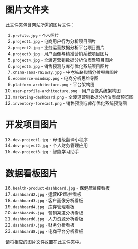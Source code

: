 # 图片文件夹

此文件夹包含网站所需的图片文件：

1. `profile.jpg` - 个人照片
2. `project1.jpg` - 电商用户行为分析项目图片
3. `project2.jpg` - 业务运营数据分析平台项目图片
4. `project3.jpg` - 用户画像与精准营销系统项目图片
5. `project4.jpg` - 全渡道营销数据分析仪表盘项目图片
6. `project5.jpg` - 销售预测与库存优化系统项目图片
7. `china-laos-railway.jpg` - 中老铁路舆情分析项目图片
8. `ecommerce-mindmap.png` - 电商分析思维导图
9. `platform-architecture.png` - 平台架构图
10. `user-profile-architecture.png` - 用户画像系统架构图
11. `marketing-dashboard.png` - 全渡道营销数据分析仪表盘预览图
12. `inventory-forecast.png` - 销售预测与库存优化系统预览图

# 开发项目图片
13. `dev-project1.jpg` - 母语级翻译小程序
14. `dev-project2.jpg` - 个人财务管理应用
15. `dev-project3.jpg` - 智能学习助手

# 数据看板图片
16. `health-product-dashboard.jpg` - 保健品监控看板
17. `dashboard2.jpg` - 运营KPI监控看板
18. `dashboard3.jpg` - 客户画像分析看板
19. `dashboard4.jpg` - 库存管理看板
20. `dashboard5.jpg` - 营销渠道分析看板
21. `dashboard6.jpg` - 人力资源分析看板
22. `dashboard7.jpg` - 财务分析看板
23. `dashboard8.jpg` - 电商平台分析看板

请将相应的图片文件放置在此文件夹中。
